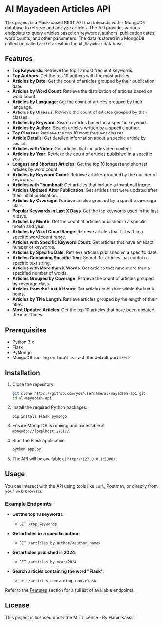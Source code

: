 
# Al Mayadeen Articles API

This project is a Flask-based REST API that interacts with a MongoDB database to retrieve and analyze articles. The API provides various endpoints to query articles based on keywords, authors, publication dates, word counts, and other parameters. The data is stored in a MongoDB collection called `articles` within the `Al_Mayadeen` database.

## Features

- **Top Keywords**: Retrieve the top 10 most frequent keywords.
- **Top Authors**: Get the top 10 authors with the most articles.
- **Articles by Date**: Get the count of articles grouped by their publication date.
- **Articles by Word Count**: Retrieve the distribution of articles based on word count.
- **Articles by Language**: Get the count of articles grouped by their language.
- **Articles by Classes**: Retrieve the count of articles grouped by their classes.
- **Articles by Keyword**: Search articles based on a specific keyword.
- **Articles by Author**: Search articles written by a specific author.
- **Top Classes**: Retrieve the top 10 most frequent classes.
- **Article Details**: Get detailed information about a specific article by `postid`.
- **Articles with Video**: Get articles that include video content.
- **Articles by Year**: Retrieve the count of articles published in a specific year.
- **Longest and Shortest Articles**: Get the top 10 longest and shortest articles by word count.
- **Articles by Keyword Count**: Retrieve articles grouped by the number of keywords.
- **Articles with Thumbnail**: Get articles that include a thumbnail image.
- **Articles Updated After Publication**: Get articles that were updated after their initial publication.
- **Articles by Coverage**: Retrieve articles grouped by a specific coverage class.
- **Popular Keywords in Last X Days**: Get the top keywords used in the last X days.
- **Articles by Month**: Get the count of articles published in a specific month and year.
- **Articles by Word Count Range**: Retrieve articles that fall within a specific word count range.
- **Articles with Specific Keyword Count**: Get articles that have an exact number of keywords.
- **Articles by Specific Date**: Retrieve articles published on a specific date.
- **Articles Containing Specific Text**: Search for articles that contain a specific text string.
- **Articles with More than X Words**: Get articles that have more than a specified number of words.
- **Articles Grouped by Coverage**: Retrieve the count of articles grouped by coverage class.
- **Articles from the Last X Hours**: Get articles published within the last X hours.
- **Articles by Title Length**: Retrieve articles grouped by the length of their titles.
- **Most Updated Articles**: Get the top 10 articles that have been updated the most times.

## Prerequisites

- Python 3.x
- Flask
- PyMongo
- MongoDB running on `localhost` with the default port `27017`

## Installation

1. Clone the repository:

   ```bash
   git clone https://github.com/yourusername/al-mayadeen-api.git
   cd al-mayadeen-api
   ```

2. Install the required Python packages:

   ```bash
   pip install Flask pymongo
   ```

3. Ensure MongoDB is running and accessible at `mongodb://localhost:27017/`.

4. Start the Flask application:

   ```bash
   python app.py
   ```

5. The API will be available at `http://127.0.0.1:5000/`.

## Usage

You can interact with the API using tools like `curl`, Postman, or directly from your web browser.

### Example Endpoints

- **Get the top 10 keywords**: 
  - `GET /top_keywords`

- **Get articles by a specific author**: 
  - `GET /articles_by_author/<author_name>`

- **Get articles published in 2024**:
  - `GET /articles_by_year/2024`

- **Search articles containing the word "Flask"**:
  - `GET /articles_containing_text/Flask`

Refer to the [Features](#features) section for a full list of available endpoints.

## License

This project is licensed under the MIT License - By Hanin Kassir
